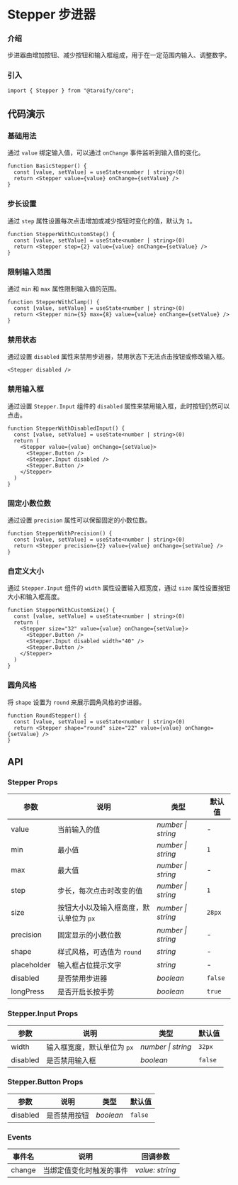 # Stepper 步进器

### 介绍

步进器由增加按钮、减少按钮和输入框组成，用于在一定范围内输入、调整数字。

### 引入

```tsx
import { Stepper } from "@taroify/core";
```

## 代码演示

### 基础用法

通过 `value` 绑定输入值，可以通过 `onChange` 事件监听到输入值的变化。

```tsx
function BasicStepper() {
  const [value, setValue] = useState<number | string>(0)
  return <Stepper value={value} onChange={setValue} />
}
```

### 步长设置

通过 `step` 属性设置每次点击增加或减少按钮时变化的值，默认为 `1`。

```tsx
function StepperWithCustomStep() {
  const [value, setValue] = useState<number | string>(0)
  return <Stepper step={2} value={value} onChange={setValue} />
}
```

### 限制输入范围

通过 `min` 和 `max` 属性限制输入值的范围。

```tsx
function StepperWithClamp() {
  const [value, setValue] = useState<number | string>(0)
  return <Stepper min={5} max={8} value={value} onChange={setValue} />
}
```

### 禁用状态

通过设置 `disabled` 属性来禁用步进器，禁用状态下无法点击按钮或修改输入框。

```tsx
<Stepper disabled />
```

### 禁用输入框

通过设置 `Stepper.Input` 组件的 `disabled` 属性来禁用输入框，此时按钮仍然可以点击。

```tsx
function StepperWithDisabledInput() {
  const [value, setValue] = useState<number | string>(0)
  return (
    <Stepper value={value} onChange={setValue}>
      <Stepper.Button />
      <Stepper.Input disabled />
      <Stepper.Button />
    </Stepper>
  )
}
```

### 固定小数位数

通过设置 `precision` 属性可以保留固定的小数位数。

```tsx
function StepperWithPrecision() {
  const [value, setValue] = useState<number | string>(0)
  return <Stepper precision={2} value={value} onChange={setValue} />
}
```

### 自定义大小

通过 `Stepper.Input` 组件的 `width` 属性设置输入框宽度，通过 `size` 属性设置按钮大小和输入框高度。

```tsx
function StepperWithCustomSize() {
  const [value, setValue] = useState<number | string>(0)
  return (
    <Stepper size="32" value={value} onChange={setValue}>
      <Stepper.Button />
      <Stepper.Input disabled width="40" />
      <Stepper.Button />
    </Stepper>
  )
}
```

### 圆角风格

将 `shape` 设置为 `round` 来展示圆角风格的步进器。

```tsx
function RoundStepper() {
  const [value, setValue] = useState<number | string>(0)
  return <Stepper shape="round" size="22" value={value} onChange={setValue} />
}
```

## API

### Stepper Props

| 参数 | 说明 | 类型 | 默认值 |
| --- | --- | --- | --- |
| value | 当前输入的值 | _number \| string_ | - |
| min | 最小值 | _number \| string_ | `1` |
| max | 最大值 | _number \| string_ | - |
| step | 步长，每次点击时改变的值 | _number \| string_ | `1` |
| size | 按钮大小以及输入框高度，默认单位为 `px` | _number \| string_ | `28px` |
| precision| 固定显示的小数位数 | _number \| string_ | - |
| shape | 样式风格，可选值为 `round` | _string_ | - |
| placeholder | 输入框占位提示文字 | _string_ | - |
| disabled | 是否禁用步进器 | _boolean_ | `false` |
| longPress | 是否开启长按手势 | _boolean_ | `true` |

### Stepper.Input Props

| 参数 | 说明 | 类型 | 默认值 |
| --- | --- | --- | --- |
| width | 输入框宽度，默认单位为 `px` | _number \| string_ | `32px` |
| disabled | 是否禁用输入框 | _boolean_ | `false` |

### Stepper.Button Props

| 参数 | 说明 | 类型 | 默认值 |
| --- | --- | --- | --- |
| disabled | 是否禁用按钮 | _boolean_ | `false` |

### Events

| 事件名 | 说明 | 回调参数 |
| --- | --- | --- |
| change | 当绑定值变化时触发的事件 | _value: string_ |
